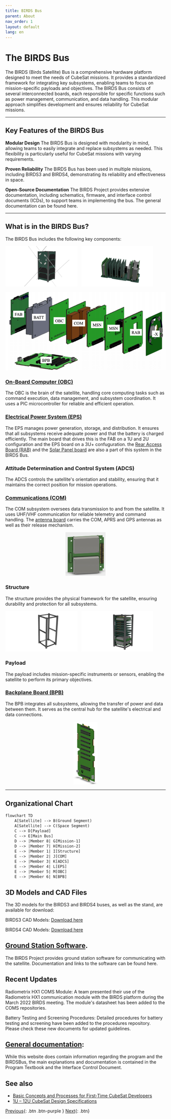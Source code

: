 ```yaml
---
title: BIRDS Bus
parent: About
nav_order: 1
layout: default
lang: en
---
```


# The BIRDS Bus

The BIRDS (Birds Satellite) Bus is a comprehensive hardware platform designed to meet the needs of CubeSat missions. It provides a standardized framework for integrating key subsystems, enabling teams to focus on mission-specific payloads and objectives. The BIRDS Bus consists of several interconnected boards, each responsible for specific functions such as power management, communication, and data handling. This modular approach simplifies development and ensures reliability for CubeSat missions.

---

## Key Features of the BIRDS Bus
**Modular Design**
The BIRDS Bus is designed with modularity in mind, allowing teams to easily integrate and replace subsystems as needed. This flexibility is particularly useful for CubeSat missions with varying requirements.

**Proven Reliability**
The BIRDS Bus has been used in multiple missions, including BIRDS3 and BIRDS4, demonstrating its reliability and effectiveness in space.

**Open-Source Documentation**
The BIRDS Project provides extensive documentation, including schematics, firmware, and interface control documents (ICDs), to support teams in implementing the bus. The general documentation can be found here.

---

## What is in the BIRDS Bus?

The BIRDS Bus includes the following key components:

<p>
  <img alt="birdsx-frame" src="/assets/images/birdsx-ext-assembly.png" width="45%">
&nbsp;
  <img alt="birdsx-board-frame" src="/assets/images/birdsx-board-layout.png" width="45%">
</p>

![BIRDS Bus Exploded View](/assets/images/BIRDSBus-exploded.png)

### [On-Board Computer (OBC)]({{site.url}}/overview/birds/obc-page.html)
The OBC is the brain of the satellite, handling core computing tasks such as command execution, data management, and subsystem coordination. It uses a PIC microcontroller for reliable and efficient operation.

### [Electrical Power System (EPS)]({{site.url}}/overview/birds/fab-page.html)
The EPS manages power generation, storage, and distribution. It ensures that all subsystems receive adequate power and that the battery is charged efficiently. The main board that drives this is the FAB on a 1U and 2U configuration and the EPS board on a 3U+ confuguration. the [Rear Access Board (RAB)]({{site.url}}/overview/birds/rab-page.html) and the [Solar Panel board]({{site.url}}/overview/birds/solar-page.html) are also a part of this system in the BIRDS Bus. 

### Attitude Determination and Control System (ADCS)
The ADCS controls the satellite's orientation and stability, ensuring that it maintains the correct position for mission operations.

### [Communications (COM)]({{site.url}}/overview/birds/com-page.html)
The COM subsystem oversees data transmission to and from the satellite. It uses UHF/VHF communication for reliable telemetry and command handling. The [antenna board]({{site.url}}/overview/birds/antenna-page.html) carries the COM, APRS and GPS antennas as well as their release mechanism.

<center>  
  <p>
    <img alt="birdsx-com" src="/assets/images/birdsx-com.png" width="25%">
  </p>  
</center>

### **Structure**
The structure provides the physical framework for the satellite, ensuring durability and protection for all subsystems.
<p>
  <img alt="birdsx-frame" src="/assets/images/birdsx-frame.png" width="45%">
&nbsp;
  <img alt="birdsx-board-frame" src="/assets/images/birdsx-board-frame-assembly.png" width="45%">
</p>

### **Payload**
The payload includes mission-specific instruments or sensors, enabling the satellite to perform its primary objectives.

### [Backplane Board (BPB)]({{site.url}}/overview/birds/bpb-page.html)
The BPB integrates all subsystems, allowing the transfer of power and data between them. It serves as the central hub for the satellite's electrical and data connections.
<center>         
  <p>
    <img alt="birdsx-bpb" src="/assets/images/bpb-birdsx.png" width="15%">
  </p>
</center>

---

## Organizational Chart

```mermaid
flowchart TD
    A[Satellite] --> B(Ground Segment)
    A[Satellite] --> C(Space Segment)
    C --> D[Payload]
    C --> E[Main Bus]
    D --> |Member 8| G[Mission-1]
    D --> |Member 7| H[Mission-2]
    E --> |Member 1| I[Structure]
    E --> |Member 2| J[COM]
    E --> |Member 3| K[ADCS]
    E --> |Member 4| L[EPS]
    E --> |Member 5| M[OBC]
    E --> |Member 6| N[BPB]
```

## 3D Models and CAD Files
The 3D models for the BIRDS3 and BIRDS4 buses, as well as the stand, are available for download:

BIRDS3 CAD Models: [Download here](https://github.com/BIRDSOpenSource/BIRDS3-CAD)

BIRDS4 CAD Models: [Download here](https://github.com/BIRDSOpenSource/BIRDS4-CAD)

## [Ground Station Software]({{site.url}}/overview/birds/GS-software.html).
The BIRDS Project provides ground station software for communicating with the satellite. Documentation and links to the software can be found here.

## Recent Updates
Radiometrix HX1 COMS Module: A team presented their use of the Radiometrix HX1 communication module with the BIRDS platform during the March 2022 BIRDS meeting. The module's datasheet has been added to the COMS repositories.

Battery Testing and Screening Procedures: Detailed procedures for battery testing and screening have been added to the procedures repository. Please check these new documents for updated guidelines.

## [General documentation](https://github.com/BIRDSOpenSource/BIRDS-GeneralDocumentation):
While this website does contain information regarding the program and the BIRDSBus, the main explanations and documentation is contained in the Program Textbook and the Interface Control Document.


## See also
- [Basic Concepts and Processes for First-Time CubeSat Developers](https://www3.nasa.gov/sites/default/files/atoms/files/nasa_csli_cubesat_101_508.pdf)
- [1U – 12U CubeSat Design Specifications](https://www3.nasa.gov/sites/default/files/atoms/files/cubesatdesignspecificationrev14_12022-02-09.pdf)


[Previous]({{site.url}}/about/){: .btn .btn-purple }
[Next]({{site.url}}/overview/birds/obc-page){: .btn}
